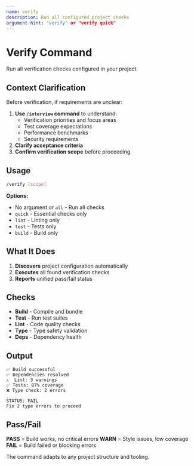 ```yaml
---
name: verify
description: Run all configured project checks
argument-hint: "verify" or "verify quick"
---
```


# Verify Command

Run all verification checks configured in your project.

## Context Clarification

Before verification, if requirements are unclear:

1. **Use `/interview` command** to understand:
   - Verification priorities and focus areas
   - Test coverage expectations
   - Performance benchmarks
   - Security requirements
2. **Clarify acceptance criteria**
3. **Confirm verification scope** before proceeding

## Usage

```bash
/verify [scope]
```

**Options:**

- No argument or `all` - Run all checks
- `quick` - Essential checks only
- `lint` - Linting only
- `test` - Tests only
- `build` - Build only

## What It Does

1. **Discovers** project configuration automatically
2. **Executes** all found verification checks
3. **Reports** unified pass/fail status

## Checks

- **Build** - Compile and bundle
- **Test** - Run test suites
- **Lint** - Code quality checks
- **Type** - Type safety validation
- **Deps** - Dependency health

## Output

```text
✅ Build successful
✅ Dependencies resolved
⚠️  Lint: 3 warnings
✅ Tests: 87% coverage
❌ Type check: 2 errors

STATUS: FAIL
Fix 2 type errors to proceed
```

## Pass/Fail

**PASS** = Build works, no critical errors
**WARN** = Style issues, low coverage
**FAIL** = Build failed or blocking errors

The command adapts to any project structure and tooling.
